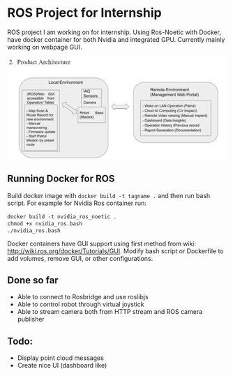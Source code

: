 # ROS Project for Internship
ROS project I am working on for internship. Using Ros-Noetic with Docker, have docker container for both Nvidia and integrated GPU. Currently mainly working on webpage GUI.

![alt text](./images/intern_project.jpeg)

## Running Docker for ROS
Build docker image with `docker build -t tagname .` and then run bash script. For example for Nvidia Ros container run: 
```
docker build -t nvidia_ros_noetic .
chmod +x nvidia_ros.bash
./nvidia_ros.bash
```
Docker containers have GUI support using first method from wiki: http://wiki.ros.org/docker/Tutorials/GUI. Modify bash script or Dockerfile to add volumes, remove GUI, or other configurations.

## Done so far
- Able to connect to Rosbridge and use roslibjs
- Able to control robot through virtual joystick
- Able to stream camera both from HTTP stream and ROS camera publisher

## Todo:
- Display point cloud messages
- Create nice UI (dashboard like)
